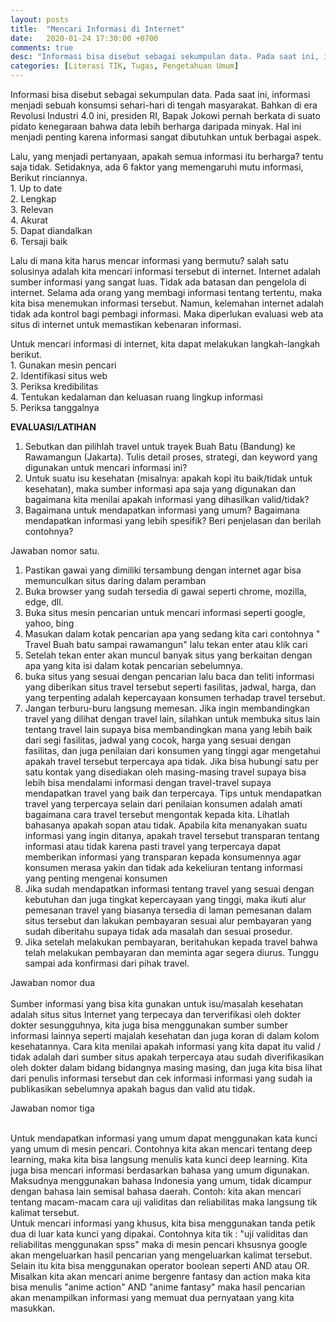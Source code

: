 ```yaml
---
layout: posts
title:  "Mencari Informasi di Internet"
date:   2020-01-24 17:30:00 +0700
comments: true
desc: "Informasi bisa disebut sebagai sekumpulan data. Pada saat ini, informasi menjadi sebuah konsumsi sehari-hari di tengah masyarakat. Bahkan di era Revolusi Industri 4.0 ini, presiden RI, Bapak Jokowi pernah berkata di suato pidato kenegaraan bahwa data lebih berharga daripada minyak. Hal ini menjadi penting karena informasi sangat dibutuhkan untuk berbagai aspek."
categories: [Literasi TIK, Tugas, Pengetahuan Umum]
---
```

<!-- wp:paragraph -->
<p>Informasi bisa disebut sebagai sekumpulan data. Pada saat ini, informasi menjadi sebuah konsumsi sehari-hari di tengah masyarakat. Bahkan di era Revolusi Industri 4.0 ini, presiden RI, Bapak Jokowi pernah berkata di suato pidato kenegaraan bahwa data lebih berharga daripada minyak. Hal ini menjadi penting karena informasi sangat dibutuhkan untuk berbagai aspek.</p>
<!-- /wp:paragraph -->

<!-- wp:paragraph -->
<p>Lalu, yang menjadi pertanyaan, apakah semua informasi itu berharga? tentu saja tidak. Setidaknya, ada 6 faktor yang memengaruhi mutu informasi, Berikut rinciannya. <br>1. Up to date<br>2. Lengkap<br>3. Relevan<br>4. Akurat<br>5. Dapat diandalkan<br>6. Tersaji baik</p>
<!-- /wp:paragraph -->

<!-- wp:paragraph -->
<p>Lalu di mana kita harus mencar informasi yang bermutu? salah satu solusinya adalah kita mencari informasi tersebut di internet. Internet adalah sumber informasi yang sangat luas. Tidak ada batasan dan pengelola di internet. Selama ada orang yang membagi informasi tentang tertentu, maka kita bisa menemukan informasi tersebut. Namun, kelemahan internet adalah tidak ada kontrol bagi pembagi informasi. Maka diperlukan evaluasi web ata situs di internet untuk memastikan kebenaran informasi.</p>
<!-- /wp:paragraph -->

<!-- wp:paragraph -->
<p>Untuk mencari informasi di internet, kita dapat melakukan langkah-langkah berikut. <br>1. Gunakan mesin pencari<br>2. Identifikasi situs web<br>3. Periksa kredibilitas<br>4. Tentukan kedalaman dan keluasan ruang lingkup informasi<br>5. Periksa tanggalnya</p>
<!-- /wp:paragraph -->

<!-- wp:paragraph {"fontSize":"medium"} -->
<p class="has-medium-font-size"><strong>EVALUASI/LATIHAN</strong></p>
<!-- /wp:paragraph -->

<!-- wp:list {"ordered":true} -->
<ol><li>Sebutkan dan pilihlah travel untuk trayek Buah Batu (Bandung) ke Rawamangun (Jakarta). Tulis detail proses, strategi, dan keyword yang digunakan untuk mencari informasi ini?</li><li>Untuk suatu isu kesehatan (misalnya: apakah kopi itu baik/tidak untuk kesehatan), maka sumber informasi apa saja yang digunakan dan bagaimana kita menilai apakah informasi yang dihasilkan valid/tidak?</li><li>Bagaimana untuk mendapatkan informasi yang umum? Bagaimana mendapatkan informasi yang lebih spesifik? Beri penjelasan dan berilah contohnya?</li></ol>
<!-- /wp:list -->

<!-- wp:paragraph -->
<p>Jawaban nomor satu.<br></p>
<!-- /wp:paragraph -->

<!-- wp:list {"ordered":true} -->
<ol><li>Pastikan gawai yang dimiliki tersambung dengan internet agar bisa memunculkan situs daring dalam peramban</li><li>Buka browser yang sudah tersedia di gawai seperti chrome, mozilla, edge, dll.</li><li>Buka situs mesin pencarian untuk mencari informasi seperti google, yahoo, bing</li><li>Masukan dalam kotak pencarian apa yang sedang kita cari contohnya " Travel Buah batu sampai rawamangun" lalu tekan enter atau klik cari</li><li>Setelah tekan enter akan muncul banyak situs yang berkaitan dengan apa yang kita isi dalam kotak pencarian sebelumnya.</li><li>buka situs yang sesuai dengan pencarian lalu baca dan teliti informasi yang diberikan situs travel tersebut seperti fasilitas, jadwal, harga, dan yang terpenting adalah kepercayaan konsumen terhadap travel tersebut.</li><li>Jangan terburu-buru langsung memesan. Jika ingin membandingkan travel yang dilihat dengan travel lain, silahkan untuk membuka situs lain tentang travel lain supaya bisa membandingkan mana yang lebih baik dari segi fasilitas, jadwal yang cocok, harga yang sesuai dengan fasilitas, dan juga penilaian dari konsumen yang tinggi agar mengetahui apakah travel tersebut terpercaya apa tidak. Jika bisa hubungi satu per satu kontak yang disediakan oleh masing-masing travel supaya bisa lebih bisa mendalami informasi dengan travel-travel supaya mendapatkan travel yang baik dan terpercaya. Tips untuk mendapatkan travel yang terpercaya selain dari penilaian konsumen adalah amati bagaimana cara travel tersebut mengontak kepada kita. Lihatlah bahasanya apakah sopan atau tidak. Apabila kita menanyakan suatu informasi yang ingin ditanya, apakah travel tersebut transparan tentang informasi atau tidak karena pasti travel yang terpercaya dapat memberikan informasi yang transparan kepada konsumennya agar konsumen merasa yakin dan tidak ada kekeliuran tentang informasi yang penting mengenai konsumen</li><li>Jika sudah mendapatkan informasi tentang travel yang sesuai dengan kebutuhan dan juga tingkat kepercayaan yang tinggi, maka ikuti alur pemesanan travel yang biasanya tersedia di laman pemesanan dalam situs tersebut dan lakukan pembayaran sesuai alur pembayaran yang sudah diberitahu supaya tidak ada masalah dan sesuai prosedur.</li><li>Jika setelah melakukan pembayaran, beritahukan kepada travel bahwa telah melakukan pembayaran dan meminta agar segera diurus. Tunggu sampai ada konfirmasi dari pihak travel.</li></ol>
<!-- /wp:list -->

<!-- wp:paragraph -->
<p>Jawaban nomor dua<br><br>Sumber informasi yang bisa kita gunakan untuk isu/masalah kesehatan adalah situs situs Internet yang terpecaya dan terverifikasi oleh dokter dokter sesungguhnya, kita juga bisa menggunakan sumber sumber informasi lainnya seperti majalah kesehatan dan juga koran di dalam kolom kesehatannya. Cara kita menilai apakah informasi yang kita dapat itu valid / tidak adalah dari sumber situs apakah terpercaya atau sudah diverifikasikan oleh dokter dalam bidang bidangnya masing masing, dan juga kita bisa lihat dari penulis informasi tersebut dan cek informasi informasi yang sudah ia publikasikan sebelumnya apakah bagus dan valid atu tidak.</p>
<!-- /wp:paragraph -->

<!-- wp:paragraph -->
<p>Jawaban nomor tiga<br><br></p>
<!-- /wp:paragraph -->

<!-- wp:paragraph -->
<p>Untuk mendapatkan informasi yang umum dapat menggunakan kata kunci yang umum di mesin pencari. Contohnya kita akan mencari tentang deep learning, maka kita bisa langsung menulis kata kunci deep learning. Kita juga bisa mencari informasi berdasarkan bahasa yang umum digunakan. Maksudnya menggunakan bahasa Indonesia yang umum, tidak dicampur dengan bahasa lain semisal bahasa daerah. Contoh: kita akan mencari tentang macam-macam cara uji validitas dan reliabilitas maka langsung tik kalimat tersebut.<br>
Untuk mencari informasi yang khusus, kita bisa menggunakan tanda petik dua di luar kata kunci yang dipakai. Contohnya kita tik : "uji validitas dan reliabilitas menggunakan spss" maka di mesin pencari khsusnya google akan mengeluarkan hasil pencarian yang mengeluarkan kalimat tersebut. Selain itu kita bisa menggunakan operator boolean seperti AND atau OR. Misalkan kita akan mencari anime bergenre fantasy dan action maka kita bisa menulis "anime action" AND "anime fantasy" maka hasil pencarian akan menampilkan informasi yang memuat dua pernyataan yang kita masukkan.</p>
<!-- /wp:paragraph -->

<!-- wp:paragraph -->
<p></p>
<!-- /wp:paragraph -->